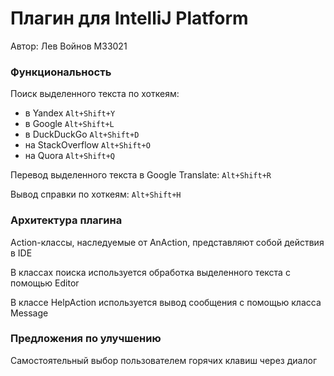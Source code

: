 # Плагин для IntelliJ Platform
Автор: Лев Войнов М33021
### Функциональность
Поиск выделенного текста по хоткеям:
- в Yandex ```Alt+Shift+Y```
- в Google ```Alt+Shift+L```
- в DuckDuckGo ```Alt+Shift+D```
- на StackOverflow ```Alt+Shift+O```
- на Quora ```Alt+Shift+Q```

Перевод выделенного текста в Google Translate: ```Alt+Shift+R```

Вывод справки по хоткеям: ```Alt+Shift+H```

### Архитектура плагина
Action-классы, наследуемые от AnAction, представляют собой действия в IDE

В классах поиска используется обработка выделенного текста с помощью Editor

В классе HelpAction используется вывод сообщения с помощью класса Message
### Предложения по улучшению
Самостоятельный выбор пользователем горячих клавиш через диалог
